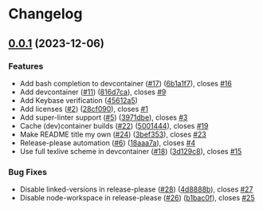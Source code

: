 # Changelog

## [0.0.1](https://github.com/jhatler/jhatler/compare/jhatler-v0.0.0...jhatler-v0.0.1) (2023-12-06)


### Features

* Add bash completion to devcontainer ([#17](https://github.com/jhatler/jhatler/issues/17)) ([6b1a1f7](https://github.com/jhatler/jhatler/commit/6b1a1f794dd39083faa6f74b902356db7cf02067)), closes [#16](https://github.com/jhatler/jhatler/issues/16)
* Add devcontainer ([#11](https://github.com/jhatler/jhatler/issues/11)) ([816d7ca](https://github.com/jhatler/jhatler/commit/816d7caf6f7ad94aefee3429d56b42ccb256af52)), closes [#9](https://github.com/jhatler/jhatler/issues/9)
* Add Keybase verification ([45612a5](https://github.com/jhatler/jhatler/commit/45612a524ab7fb59908b5bcc4acced834ee97f00))
* Add licenses ([#2](https://github.com/jhatler/jhatler/issues/2)) ([28cf090](https://github.com/jhatler/jhatler/commit/28cf090de7dd949fc80f245a705534b01a28b389)), closes [#1](https://github.com/jhatler/jhatler/issues/1)
* Add super-linter support ([#5](https://github.com/jhatler/jhatler/issues/5)) ([3971dbe](https://github.com/jhatler/jhatler/commit/3971dbea467586313e8f98b9598b863ed8c1723c)), closes [#3](https://github.com/jhatler/jhatler/issues/3)
* Cache (dev)container builds ([#22](https://github.com/jhatler/jhatler/issues/22)) ([5001444](https://github.com/jhatler/jhatler/commit/5001444df95c797da5baae722922c271c751ea7d)), closes [#19](https://github.com/jhatler/jhatler/issues/19)
* Make README title my own ([#24](https://github.com/jhatler/jhatler/issues/24)) ([3bef353](https://github.com/jhatler/jhatler/commit/3bef353cf97cc1152776776e04d9891ed87f1767)), closes [#23](https://github.com/jhatler/jhatler/issues/23)
* Release-please automation ([#6](https://github.com/jhatler/jhatler/issues/6)) ([18aaa7a](https://github.com/jhatler/jhatler/commit/18aaa7a67585f76d448d65269bbd092e34e12594)), closes [#4](https://github.com/jhatler/jhatler/issues/4)
* Use full texlive scheme in devcontainer ([#18](https://github.com/jhatler/jhatler/issues/18)) ([3d129c8](https://github.com/jhatler/jhatler/commit/3d129c8d6cd01ad6dd9118fe4c44d69a9326eef4)), closes [#15](https://github.com/jhatler/jhatler/issues/15)


### Bug Fixes

* Disable linked-versions in release-please ([#28](https://github.com/jhatler/jhatler/issues/28)) ([4d8888b](https://github.com/jhatler/jhatler/commit/4d8888b0f1add6e5ff6d6582d7954892063aae31)), closes [#27](https://github.com/jhatler/jhatler/issues/27)
* Disable node-workspace in release-please ([#26](https://github.com/jhatler/jhatler/issues/26)) ([b1bac0f](https://github.com/jhatler/jhatler/commit/b1bac0fb33209054973016a6e2e96ee77b03d6be)), closes [#25](https://github.com/jhatler/jhatler/issues/25)
